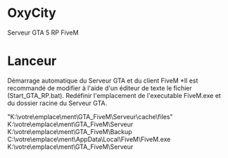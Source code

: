 # OxyCity
Serveur GTA 5 RP FiveM

# Lanceur
Démarrage automatique du Serveur GTA et du client FiveM
*Il est recommandé de modifier à l'aide d'un éditeur de texte le fichier (Start_GTA_RP.bat).
Redéfinir l'emplacement de l'executable FiveM.exe et du dossier racine du Serveur GTA.

"K:\votre\emplace\ment\GTA_FiveM\Serveur\cache\files"
K:\votre\emplace\ment\GTA_FiveM\Serveur 
K:\votre\emplace\ment\GTA_FiveM\Backup\
C:\votre\emplace\ment\AppData\Local\FiveM\FiveM.exe 
K:\votre\emplace\ment\GTA_FiveM\Serveur
